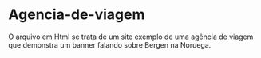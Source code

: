 # Agencia-de-viagem
O arquivo em Html se trata de um site exemplo de uma agência de viagem que demonstra um banner falando sobre Bergen na Noruega.
